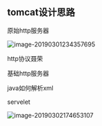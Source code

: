 ## tomcat设计思路



原始http服务器

![image-20190301234357695](/Users/shenyi/Project/learning/JavaGuide/Java高级网易直播/img/image-20190301234357695.png)

http协议聂荣

 

基础http服务器



java如何解析xml

servelet 

![image-20190302174653107](/Users/shenyi/Project/learning/JavaGuide/Java高级网易直播/img/image-20190302174653107.png)